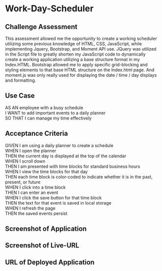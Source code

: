 # Work-Day-Scheduler

## Challenge Assessment
This assessment allowed me the opportunity to create a working scheduler utilizing some previous knowledge of HTML, CSS, JavaScript, while implementing Jquery, Bootstrap, and Moment API use. JQuery was utilized in the Script file to greatly shorten my JavaScript code to dynamically create a working application utilizing a base structure format in my Index.HTML. Bootstrap allowed me to apply specific grid-blocking and styling elements to that base HTML structure on the Index.html page. And moment.js was only really used for displaying the date / time / day displays and formatting.


## Use Case
AS AN employee with a busy schedule  </br>
I WANT to add important events to a daily planner  </br>
SO THAT I can manage my time effectively  </br>

## Acceptance Criteria
GIVEN I am using a daily planner to create a schedule  </br>
WHEN I open the planner  </br>
THEN the current day is displayed at the top of the calendar  </br>
WHEN I scroll down  </br>
THEN I am presented with time blocks for standard business hours  </br>
WHEN I view the time blocks for that day  </br>
THEN each time block is color-coded to indicate whether it is in the past, present, or future  </br>
WHEN I click into a time block  </br>
THEN I can enter an event  </br>
WHEN I click the save button for that time block  </br>
THEN the text for that event is saved in local storage  </br>
WHEN I refresh the page  </br>
THEN the saved events persist  </br>

## Screenshot of Application

## Screenshot of Live-URL

## URL of Deployed Application